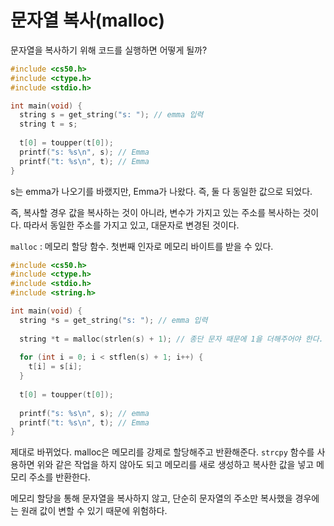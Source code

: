 # 문자열 복사(malloc)

문자열을 복사하기 위해 코드를 실행하면 어떻게 될까?

```c
#include <cs50.h>
#include <ctype.h>
#include <stdio.h>

int main(void) {
  string s = get_string("s: "); // emma 입력
  string t = s;
  
  t[0] = toupper(t[0]);
  printf("s: %s\n", s); // Emma
  printf("t: %s\n", t); // Emma
}
```

s는 emma가 나오기를 바랬지만, Emma가 나왔다. 즉, 둘 다 동일한 값으로 되었다.

즉, 복사할 경우 값을 복사하는 것이 아니라, 변수가 가지고 있는 주소를 복사하는 것이다. 따라서 동일한 주소를 가지고 있고, 대문자로 변경된 것이다.

`malloc` : 메모리 할당 함수. 첫번째 인자로 메모리 바이트를 받을 수 있다.

```c
#include <cs50.h>
#include <ctype.h>
#include <stdio.h>
#include <string.h>

int main(void) {
  string *s = get_string("s: "); // emma 입력
  
  string *t = malloc(strlen(s) + 1); // 종단 문자 때문에 1을 더해주어야 한다. (\0)
  
  for (int i = 0; i < stflen(s) + 1; i++) {
    t[i] = s[i];
  }
  
  t[0] = toupper(t[0]);
  
  printf("s: %s\n", s); // emma
  printf("t: %s\n", t); // Emma
}
```

제대로 바뀌었다. malloc은 메모리를 강제로 할당해주고 반환해준다. `strcpy` 함수를 사용하면 위와 같은 작업을 하지 않아도 되고 메모리를 새로 생성하고 복사한 값을 넣고 메모리 주소를 반환한다.

메모리 할당을 통해 문자열을 복사하지 않고, 단순히 문자열의 주소만 복사했을 경우에는 원래 값이 변할 수 있기 때문에 위험하다.